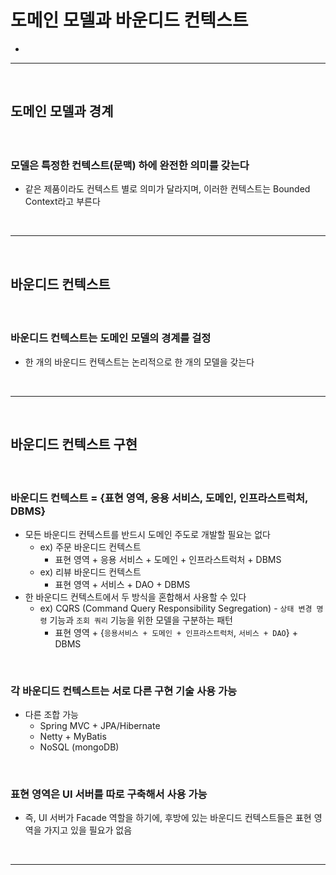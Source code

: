 # 도메인 모델과 바운디드 컨텍스트
> 
* 

<hr>
<br>

## 도메인 모델과 경계
#### 

<br>

### 모델은 특정한 컨텍스트(문맥) 하에 완전한 의미를 갖는다
* 같은 제품이라도 컨텍스트 별로 의미가 달라지며, 이러한 컨텍스트는 Bounded Context라고 부른다

<br>
<hr>
<br>

## 바운디드 컨텍스트
#### 

<br>

### 바운디드 컨텍스트는 도메인 모델의 경계를 걸정
* 한 개의 바운디드 컨텍스트는 논리적으로 한 개의 모델을 갖는다

<br>
<hr>
<br>

## 바운디드 컨텍스트 구현
####

<br>

### 바운디드 컨텍스트 = {표현 영역, 응용 서비스, 도메인, 인프라스트럭처, DBMS}
* 모든 바운디드 컨텍스트를 반드시 도메인 주도로 개발할 필요는 없다
  * ex) 주문 바운디드 컨텍스트
    * 표현 영역 + 응용 서비스 + 도메인 + 인프라스트럭처 + DBMS
  * ex) 리뷰 바운디드 컨텍스트
    * 표현 영역 + 서비스 + DAO + DBMS
* 한 바운디드 컨텍스트에서 두 방식을 혼합해서 사용할 수 있다
  * ex) CQRS (Command Query Responsibility Segregation) - `상태 변경 명령` 기능과 `조회 쿼리` 기능을 위한 모델을 구분하는 패턴
    * 표현 영역 + {`응용서비스 + 도메인 + 인프라스트럭처`, `서비스 + DAO`} + DBMS

<br>

### 각 바운디드 컨텍스트는 서로 다른 구현 기술 사용 가능
* 다른 조합 가능
  * Spring MVC + JPA/Hibernate
  * Netty + MyBatis
  * NoSQL (mongoDB)

<br>

### 표현 영역은 UI 서버를 따로 구축해서 사용 가능
* 즉, UI 서버가 Facade 역할을 하기에, 후방에 있는 바운디드 컨텍스트들은 표현 영역을 가지고 있을 필요가 없음

<br>
<hr>
<br>
